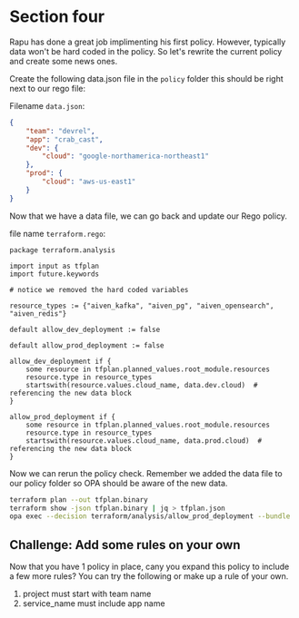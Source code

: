 # Section four 

Rapu has done a great job implimenting his first policy. However, typically data won't be hard coded in the policy. So let's rewrite the current policy and create some news ones.

Create the following data.json file in the `policy` folder this should be right next to our rego file: 

Filename `data.json`:

```json
{
    "team": "devrel",
    "app": "crab_cast",
    "dev": {
        "cloud": "google-northamerica-northeast1"
    },
    "prod": {
        "cloud": "aws-us-east1"
    }
}
```

Now that we have a data file, we can go back and update our Rego policy.

file name `terraform.rego`:

```rego
package terraform.analysis

import input as tfplan
import future.keywords

# notice we removed the hard coded variables

resource_types := {"aiven_kafka", "aiven_pg", "aiven_opensearch", "aiven_redis"}

default allow_dev_deployment := false

default allow_prod_deployment := false

allow_dev_deployment if {
	some resource in tfplan.planned_values.root_module.resources
	resource.type in resource_types
	startswith(resource.values.cloud_name, data.dev.cloud)  # referencing the new data block
}

allow_prod_deployment if {
	some resource in tfplan.planned_values.root_module.resources
	resource.type in resource_types
	startswith(resource.values.cloud_name, data.prod.cloud)  # referencing the new data block
}
```

Now we can rerun the policy check. Remember we added the data file to our policy folder so OPA should be aware of the new data.

```bash
terraform plan --out tfplan.binary
terraform show -json tfplan.binary | jq > tfplan.json
opa exec --decision terraform/analysis/allow_prod_deployment --bundle ./policy tfplan.json
```


## Challenge: Add some rules on your own

Now that you have 1 policy in place, cany you expand this policy to include a few more rules? You can try the following or make up a rule of your own.

1. project must start with team name
2. service_name must include app name
